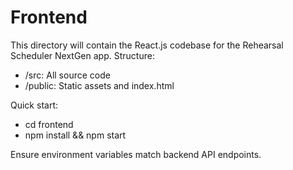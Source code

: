 # Frontend
This directory will contain the React.js codebase for the Rehearsal Scheduler NextGen app. Structure:
- /src: All source code
- /public: Static assets and index.html

Quick start:
- cd frontend
- npm install && npm start

Ensure environment variables match backend API endpoints.
